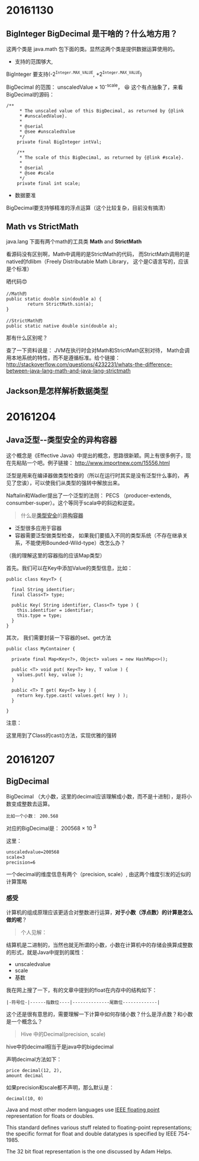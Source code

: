 # 20161130

## BigInteger BigDecimal 是干啥的？什么地方用？

这两个类是 java.math 包下面的类。显然这两个类是提供数据运算使用的。

* 支持的范围够大, 

BigInteger 要支持(-2<sup>`Integer.MAX_VALUE`</sup>, +2<sup>`Integer.MAX_VALUE`</sup>)

BigDecimal 的范围： unscaledValue × 10<sup>-scale</sup>， 
😆 这个有点抽象了，来看BigDecimal的源码：

```
/**
     * The unscaled value of this BigDecimal, as returned by {@link
     * #unscaledValue}.
     *
     * @serial
     * @see #unscaledValue
     */
    private final BigInteger intVal;

    /**
     * The scale of this BigDecimal, as returned by {@link #scale}.
     *
     * @serial
     * @see #scale
     */
    private final int scale;
```


* 数据要准 

BigDecimal要支持够精准的浮点运算（这个比较复杂，目前没有搞清）

## Math vs StrictMath

java.lang 下面有两个math的工具类 **Math** and **StrictMath**

看源码没有区别啊，Math中调用的是StrictMath的代码， 而StrictMath调用的是native的fdlibm（Freely Distributable Math Library， 这个是C语言写的，应该是个标准）

晒代码😍

```
//Math的
public static double sin(double a) {
        return StrictMath.sin(a); 
}

//StrictMath的
public static native double sin(double a);
```
那有什么区别呢？

查了一下资料说是： JVM在执行时会对Math和StrictMath区别对待， Math会调用本地系统的特性，而不是遵循标准。给个链接： <a href="http://stackoverflow.com/questions/4232231/whats-the-difference-between-java-lang-math-and-java-lang-strictmath">http://stackoverflow.com/questions/4232231/whats-the-difference-between-java-lang-math-and-java-lang-strictmath</a>

## Jackson是怎样解析数据类型



# 20161204

## Java泛型--类型安全的异构容器

这个概念是《Effective Java》中提出的概念，思路很新颖。网上有很多例子，现在先粘贴一个吧。例子链接：  <a href="http://www.importnew.com/15556.html">http://www.importnew.com/15556.html</a>

泛型是用来在编译器做类型检查的（所以在运行时其实是没有泛型什么事的， 再见了您诶），可以使我们从类型的强转中解放出来。

Naftalin和Wadler提出了一个泛型的法则： PECS （producer-extends, consumber-super）。这个等同于scala中的斜边和逆变。

> 什么是<u>**类型安全**</u>的<u>**异构容器**</u>

* 泛型很多应用于容器
* 容器需要泛型做类型检查， 如果我们要插入不同的类型系统（不存在继承关系，不能使用Bounded-Wild-type）改怎么办？

（我的理解这里的容器指的应该Map类型）

首先。我们可以在Key中添加Value的类型信息，比如：

```
public class Key<T> {
 
  final String identifier;
  final Class<T> type;
 
  public Key( String identifier, Class<T> type ) {
    this.identifier = identifier;
    this.type = type;
  }
}
```

其次， 我们需要封装一下容器的set、get方法

```
public class MyContainer {
 
  private final Map<Key<?>, Object> values = new HashMap<>();
 
  public <T> void put( Key<T> key, T value ) {
    values.put( key, value );
  }
 
  public <T> T get( Key<T> key ) {
    return key.type.cast( values.get( key ) );
  }
 
}
```

注意：

这里用到了Class的cast()方法，实现优雅的强转

# 20161207

## BigDecimal

BigDecimal （大小数，这里的decimal应该理解成小数，而不是十进制），是将小数变成整数去运算。

```
比如一个小数： 200.568
```

对应的BigDecimal是： 200568 × 10 <sup>3</sup> 

这里：

```
unscaledvalue=200568
scale=3
precision=6
```

一个decimal的维度信息有两个（precision, scale）, 由这两个维度引发的近似的计算策略

### 感受

计算机的组成原理应该更适合对整数进行运算，**对于小数（浮点数）的计算是怎么做的呢**？

> 个人见解：

结算机是二进制的，当然也就无所谓的小数，小数在计算机中的存储会换算成整数的形式，就是Java中提到的属性：

* unscaledvalue
* scale
* 基数

我在网上搜了一下，有的文章中提到的float在内存中的结构如下：

```
|-符号位-|------指数位----|--------------尾数位-------------|
```

这个还是很有意思的，需要理解一下计算中如何存储小数？什么是浮点数？和小数是一个概念么？

> Hive 中的Decimal(precision, scale)

hive中的decimal相当于是java中的bigdecimal

声明decimal方法如下：

```
price decimal(12, 2),
amount decimal
```

如果precision和scale都不声明，那么默认是：

```
decimal(10, 0)
```

Java and most other modern languages use <a href="https://en.wikipedia.org/wiki/IEEE_floating_point">IEEE floating point </a>representation for floats or doubles.

This standard defines various stuff related to floating-point representations; the specific format for float and double datatypes is specified by IEEE 754-1985.

The 32 bit float representation is the one discussed by Adam Helps.
